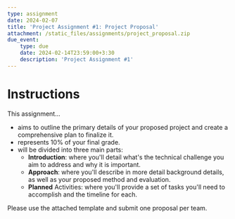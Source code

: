 ```yaml
---
type: assignment
date: 2024-02-07
title: 'Project Assignment #1: Project Proposal'
attachment: /static_files/assignments/project_proposal.zip 
due_event: 
    type: due
    date: 2024-02-14T23:59:00+3:30
    description: 'Project Assignment #1'
---
```

# Instructions

This assignment...

- aims to outline the primary details of your proposed project and create a comprehensive plan to finalize it.
- represents 10% of your final grade. 
- will be divided into three main parts:
   - **Introduction**: where you'll detail what's the technical challenge you aim to address and why it is important.
   - **Approach**: where you'll describe in more detail background details, as well as your proposed method and evaluation. 
   - **Planned** Activities: where you'll provide a set of tasks you'll need to accomplish and the timeline for each. 

Please use the attached template and submit one proposal per team. 